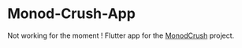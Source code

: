 # Monod-Crush-App

Not working for the moment !
Flutter app for the [MonodCrush](https://github.com/BenoitObelia/Monod-Crush) project.

